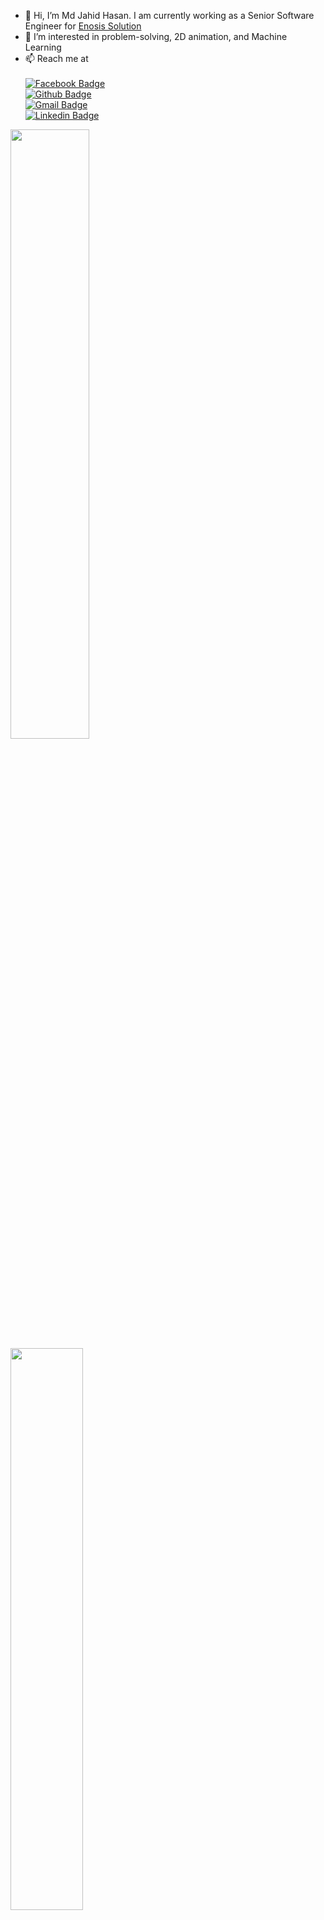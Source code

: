 - 👋 Hi, I’m Md Jahid Hasan.  I am currently working as a Senior Software Engineer for [Enosis Solution](https://www.enosisbd.com/)
- 👀 I’m interested in problem-solving, 2D animation, and Machine Learning
- 📫 Reach me at <br><br>
   [![Facebook Badge](https://img.shields.io/badge/Facebook-1877F2?style=flat-square&logo=facebook&logoColor=white)](https://www.facebook.com/hasanjahidcsedu2698)<br>
   [![Github Badge](https://img.shields.io/badge/GitHub-100000?style=flat-square&logo=github&logoColor=white)](https://github.com/hasanjahid2698/)<br>
   [![Gmail Badge](https://img.shields.io/badge/-Gmail-c14438?style=flat-square&logo=Gmail&logoColor=white)](hasanjahid2698@gmail.com)<br>
   [![Linkedin Badge](https://img.shields.io/badge/-LinkedIn-blue?style=flat-square&logo=Linkedin&logoColor=white)](https://www.linkedin.com/in/md-jahid-hasan-60048917a/)
  

<p>
    <img src="https://github-readme-stats.vercel.app/api?username=hasanjahid2698&show_icons=true&theme=dracula&layout=compact" width="50%"><br>
    <img src="https://github-readme-stats.vercel.app/api/top-langs/?username=hasanjahid2698&layout=compact&theme=gotham" width="48%" />
</p>
<!---
hasanjahid2698/hasanjahid2698 is a ✨ special ✨ repository because its `README.md` (this file) appears on your GitHub profile.
You can click the Preview link to take a look at your changes.
--->
